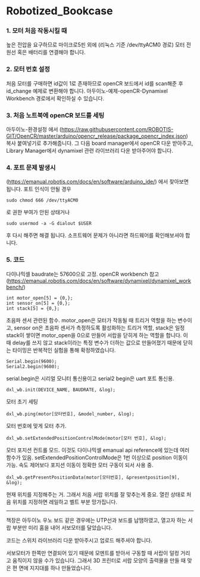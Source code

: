 # Robotized_Bookcase


### 1. 모터 처음 작동시킬 때

높은 전압을 요구하므로 마이크로5핀 외에 (리눅스 기준 /dev/ttyACM0 경로) 모터 전원선 혹은 배터리를 연결해야 합니다. 


### 2. 모터 번호 설정 

처음 모터를 구매하면 id값이 1로 존재하므로 openCR 보드에서 id를 scan해준 후 id_change 예제로 변환해야 합니다. 
아두이노-예제-openCR-Dynamixel Workbench 경로에서 확인하실 수 있습니다. 


### 3. 처음 노트북에 openCR 보드를 세팅

아두이노-환경설정 에서 
(https://raw.githubusercontent.com/ROBOTIS-GIT/OpenCR/master/arduino/opencr_release/package_opencr_index.json) 복사 붙여넣기로 추가해줍니다. 
그 다음 board manager에서 openCR 다운 받아주고, Library Manager에서 dynamixel 관련 라이브러리 다운 받아주어야 합니다. 


### 4. 포트 문제 발생시 

(https://emanual.robotis.com/docs/en/software/arduino_ide/)
에서 찾아보면 됩니다.
포트 인식이 안될 경우 
```
sudo chmod 666 /dev/ttyACM0
```
로 권한 부여가 안된 상태거나 
```
sudo usermod -a -G dialout $USER 
```
후 다시 해주면 해결 됩니다. 
소프트웨어 문제가 아니라면 하드웨어를 확인해보셔야 합니다.  


### 5. 코드 

다이나믹셀 baudrate는 57600으로 고정. openCR workbench 참고 
(https://emanual.robotis.com/docs/en/software/dynamixel/dynamixel_workbench/)
```
int motor_open[5] = {0,};
int sensor_on[5] = {0,};
int stack[5] = {0,};
```

초음파 센서 관련된 함수. motor_open은 모터가 작동될 때 트리거 역할을 하는 변수이고, sensor on은 초음파 센서가 측정하도록 활성화하는 트리거 역할,
stack은 일정 stack이 쌓이면 motor_open을 0으로 만들어 서랍을 닫히게 하는 역할을 합니다.
이 때 delay를 쓰지 않고 stack이라는 특정 변수가 더하는 값으로 만들어졌기 때문에 닫히는 타이밍은 반복적인 실험을 통해 확정하였습니다. 

```
Serial.begin(9600);
Serial2.begin(9600);
```
serial.begin은 시리얼 모니터 통신용이고 serial2 begin은 uart 포트 통신용.

```
dxl_wb.init(DEVICE_NAME, BAUDRATE, &log); 
```
모터 초기 세팅 

```
dxl_wb.ping(motor[모터번호], &model_number, &log);  
```
모터 번호에 맞게 모터 추가.
```
dxl_wb.setExtendedPositionControlMode(motor[모터 번호], &log); 
```
모터 포지션 컨트롤 모드. 이것도 다이나믹셀 emanual api reference에 있는데 
여러 함수가 있음. setExtendedPositionControlMode은 1번 이상으로 position 이동이 가능. 
속도 제어보다 포지션 이동이 정확한 모터 구동이 되서 사용 중.
```
dxl_wb.getPresentPositionData(motor[모터번호], &presentposition[9], &log);
```
현재 위치를 지정해주는 거. 그래서 처음 서랍 위치를 잘 맞추는게 중요. 열린 상태로 처음 위치를 지정하면 레일하고 벨트 부분 망가집니다.


----------------------------------------------------------------

책장은 아두이노 우노 보드 같은 경우에는 UTP선과 보드를 납땜하였고,
열고자 하는 서랍 부분만 미리 홈을 내어 서보모터를 달았습니다. 

코드는 스위치 라이브러리 다운 받아주시고 업로드 해주셔야 합니다.

서보모터가 한쪽만 연결되어 있기 때문에 모멘트를 받아서 구동할 때 서랍이 덜컹 거리고 움직이지 않을 수가 있습니다. 
그래서 3D 프린터로 서랍 모양의 출력물을 만들 때 맞은 편 면에 지지대를 하나 만들었습니다. 
